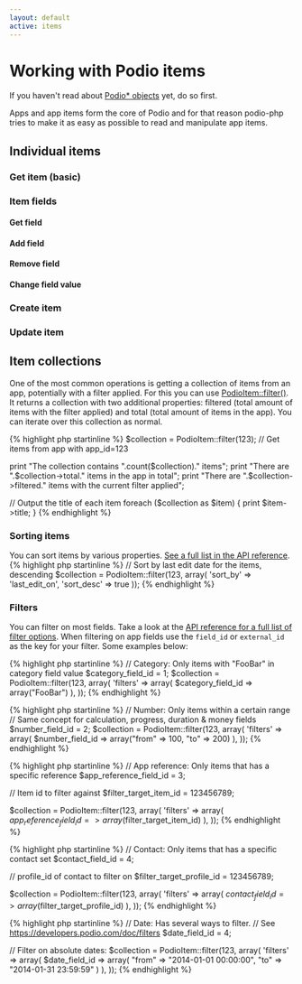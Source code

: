 ```yaml
---
layout: default
active: items
---
```

# Working with Podio items

<span class="note">If you haven't read about [Podio* objects]({{site.baseurl}}/objects) yet, do so first.</span>

Apps and app items form the core of Podio and for that reason podio-php tries to make it as easy as possible to read and manipulate app items.

## Individual items
### Get item (basic)
### Item fields
#### Get field
#### Add field
#### Remove field
#### Change field value
### Create item
### Update item

## Item collections
One of the most common operations is getting a collection of items from an app, potentially with a filter applied. For this you can use [PodioItem::filter()](https://developers.podio.com/doc/items/filter-items-4496747). It returns a collection with two additional properties: filtered (total amount of items with the filter applied) and total (total amount of items in the app). You can iterate over this collection as normal.

{% highlight php startinline %}
$collection = PodioItem::filter(123); // Get items from app with app_id=123

print "The collection contains ".count($collection)." items";
print "There are ".$collection->total." items in the app in total";
print "There are ".$collection->filtered." items with the current filter applied";

// Output the title of each item
foreach ($collection as $item) {
  print $item->title;
}
{% endhighlight %}

### Sorting items
You can sort items by various properties. [See a full list in the API reference](https://developers.podio.com/doc/filters).
{% highlight php startinline %}
// Sort by last edit date for the items, descending
$collection = PodioItem::filter(123, array(
  'sort_by' => 'last_edit_on',
  'sort_desc' => true
));
{% endhighlight %}

### Filters
You can filter on most fields. Take a look at the [API reference for a full list of filter options](https://developers.podio.com/doc/filters). When filtering on app fields use the `field_id` or `external_id` as the key for your filter. Some examples below:

{% highlight php startinline %}
// Category: Only items with "FooBar" in category field value
$category_field_id = 1;
$collection = PodioItem::filter(123, array(
  'filters' => array(
    $category_field_id => array("FooBar")
  ),
));
{% endhighlight %}

{% highlight php startinline %}
// Number: Only items within a certain range
// Same concept for calculation, progress, duration & money fields
$number_field_id = 2;
$collection = PodioItem::filter(123, array(
  'filters' => array(
    $number_field_id => array("from" => 100, "to" => 200)
  ),
));
{% endhighlight %}

{% highlight php startinline %}
// App reference: Only items that has a specific reference
$app_reference_field_id = 3;

// Item id to filter against
$filter_target_item_id = 123456789;

$collection = PodioItem::filter(123, array(
  'filters' => array(
    $app_reference_field_id => array($filter_target_item_id)
  ),
));
{% endhighlight %}

{% highlight php startinline %}
// Contact: Only items that has a specific contact set
$contact_field_id = 4;

// profile_id of contact to filter on
$filter_target_profile_id = 123456789;

$collection = PodioItem::filter(123, array(
  'filters' => array(
    $contact_field_id => array($filter_target_profile_id)
  ),
));
{% endhighlight %}

{% highlight php startinline %}
// Date: Has several ways to filter.
// See https://developers.podio.com/doc/filters
$date_field_id = 4;

// Filter on absolute dates:
$collection = PodioItem::filter(123, array(
  'filters' => array(
    $date_field_id => array(
      "from" => "2014-01-01 00:00:00",
      "to" => "2014-01-31 23:59:59"
    )
  ),
));
{% endhighlight %}

